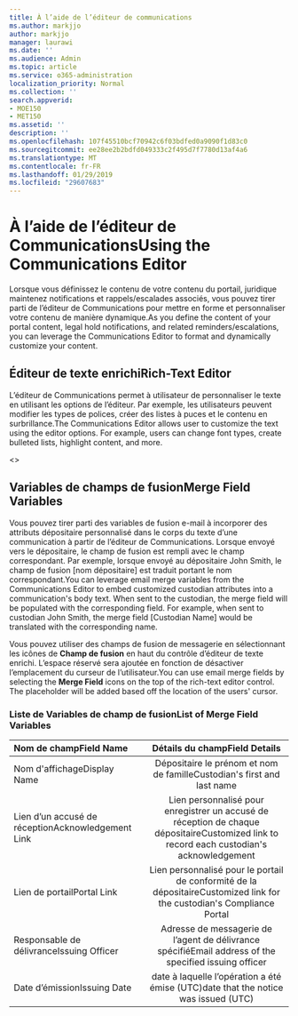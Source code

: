 ```yaml
---
title: À l’aide de l’éditeur de communications
ms.author: markjjo
author: markjjo
manager: laurawi
ms.date: ''
ms.audience: Admin
ms.topic: article
ms.service: o365-administration
localization_priority: Normal
ms.collection: ''
search.appverid:
- MOE150
- MET150
ms.assetid: ''
description: ''
ms.openlocfilehash: 107f45510bcf70942c6f03bdfed0a9090f1d83c0
ms.sourcegitcommit: ee28ee2b2bdfd049333c2f495d7f7780d13af4a6
ms.translationtype: MT
ms.contentlocale: fr-FR
ms.lasthandoff: 01/29/2019
ms.locfileid: "29607683"
---
```

# <a name="using-the-communications-editor"></a><span data-ttu-id="ea5ad-102">À l’aide de l’éditeur de Communications</span><span class="sxs-lookup"><span data-stu-id="ea5ad-102">Using the Communications Editor</span></span>
<span data-ttu-id="ea5ad-103">Lorsque vous définissez le contenu de votre contenu du portail, juridique maintenez notifications et rappels/escalades associés, vous pouvez tirer parti de l’éditeur de Communications pour mettre en forme et personnaliser votre contenu de manière dynamique.</span><span class="sxs-lookup"><span data-stu-id="ea5ad-103">As you define the content of your portal content, legal hold notifications, and related reminders/escalations, you can leverage the Communications Editor to format and dynamically customize your content.</span></span>

## <a name="rich-text-editor"></a><span data-ttu-id="ea5ad-104">Éditeur de texte enrichi</span><span class="sxs-lookup"><span data-stu-id="ea5ad-104">Rich-Text Editor</span></span> 

<span data-ttu-id="ea5ad-p101">L’éditeur de Communications permet à utilisateur de personnaliser le texte en utilisant les options de l’éditeur. Par exemple, les utilisateurs peuvent modifier les types de polices, créer des listes à puces et le contenu en surbrillance.</span><span class="sxs-lookup"><span data-stu-id="ea5ad-p101">The Communications Editor allows user to customize the text using the editor options. For example, users can change font types, create bulleted lists, highlight content, and more.</span></span> 

<<include screenshot>>

## <a name="merge-field-variables"></a><span data-ttu-id="ea5ad-107">Variables de champs de fusion</span><span class="sxs-lookup"><span data-stu-id="ea5ad-107">Merge Field Variables</span></span>

<span data-ttu-id="ea5ad-p102">Vous pouvez tirer parti des variables de fusion e-mail à incorporer des attributs dépositaire personnalisé dans le corps du texte d’une communication à partir de l’éditeur de Communications. Lorsque envoyé vers le dépositaire, le champ de fusion est rempli avec le champ correspondant. Par exemple, lorsque envoyé au dépositaire John Smith, le champ de fusion [nom dépositaire] est traduit portant le nom correspondant.</span><span class="sxs-lookup"><span data-stu-id="ea5ad-p102">You can leverage email merge variables from the Communications Editor to embed customized custodian attributes into a communication's body text. When sent to the custodian, the merge field will be populated with the corresponding field. For example, when sent to custodian John Smith, the merge field [Custodian Name] would be translated with the corresponding name.</span></span> 

<span data-ttu-id="ea5ad-p103">Vous pouvez utiliser des champs de fusion de messagerie en sélectionnant les icônes de **Champ de fusion** en haut du contrôle d’éditeur de texte enrichi. L’espace réservé sera ajoutée en fonction de désactiver l’emplacement du curseur de l’utilisateur.</span><span class="sxs-lookup"><span data-stu-id="ea5ad-p103">You can use email merge fields by selecting the **Merge Field** icons on the top of the rich-text editor control. The placeholder will be added based off the location of the users' cursor.</span></span> 

### <a name="list-of-merge-field-variables"></a><span data-ttu-id="ea5ad-113">Liste de Variables de champ de fusion</span><span class="sxs-lookup"><span data-stu-id="ea5ad-113">List of Merge Field Variables</span></span>
| <span data-ttu-id="ea5ad-114">Nom de champ</span><span class="sxs-lookup"><span data-stu-id="ea5ad-114">Field Name</span></span>                  | <span data-ttu-id="ea5ad-115">Détails du champ</span><span class="sxs-lookup"><span data-stu-id="ea5ad-115">Field Details</span></span> | 
| :------------------- | :-------------------: |
| <span data-ttu-id="ea5ad-116">Nom d'affichage</span><span class="sxs-lookup"><span data-stu-id="ea5ad-116">Display Name</span></span>  | <span data-ttu-id="ea5ad-117">Dépositaire le prénom et nom de famille</span><span class="sxs-lookup"><span data-stu-id="ea5ad-117">Custodian's first and last name</span></span> | 
| <span data-ttu-id="ea5ad-118">Lien d’un accusé de réception</span><span class="sxs-lookup"><span data-stu-id="ea5ad-118">Acknowledgement Link</span></span>                 | <span data-ttu-id="ea5ad-119">Lien personnalisé pour enregistrer un accusé de réception de chaque dépositaire</span><span class="sxs-lookup"><span data-stu-id="ea5ad-119">Customized link to record each custodian's acknowledgement</span></span>                 |
| <span data-ttu-id="ea5ad-120">Lien de portail</span><span class="sxs-lookup"><span data-stu-id="ea5ad-120">Portal Link</span></span>     | <span data-ttu-id="ea5ad-121">Lien personnalisé pour le portail de conformité de la dépositaire</span><span class="sxs-lookup"><span data-stu-id="ea5ad-121">Customized link for the custodian's Compliance Portal</span></span>                 |
| <span data-ttu-id="ea5ad-122">Responsable de délivrance</span><span class="sxs-lookup"><span data-stu-id="ea5ad-122">Issuing Officer</span></span>                   | <span data-ttu-id="ea5ad-123">Adresse de messagerie de l’agent de délivrance spécifié</span><span class="sxs-lookup"><span data-stu-id="ea5ad-123">Email address of the specified issuing officer</span></span>                   |
| <span data-ttu-id="ea5ad-124">Date d’émission</span><span class="sxs-lookup"><span data-stu-id="ea5ad-124">Issuing Date</span></span>                   | <span data-ttu-id="ea5ad-125">date à laquelle l’opération a été émise (UTC)</span><span class="sxs-lookup"><span data-stu-id="ea5ad-125">date that the notice was issued (UTC)</span></span>              |
